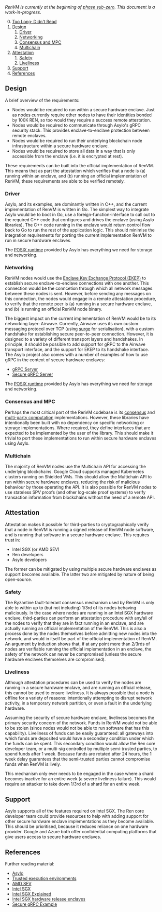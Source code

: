 *RenVM is currently at the beginning of [phase sub-zero](https://github.com/renproject/ren/wiki/Phases). This document is a work-in-progress.*

0. [Too Long; Didn't Read](#tldr)
1. [Design](#design)
    1. [Driver](#driver)
    2. [Networking](#networking)
    3. [Consensus and MPC](#consensus-and-mpc)
    4. [Multichain](#multichain)
2. [Attestation](#attestation)
    1. [Safety](#safety)
    2. [Liveliness](#liveliness)
3. [Support](#support)
4. [References](#references)

## Design

A brief overview of the requirements:

- Nodes would be required to run within a secure hardware enclave. Just as nodes currently require other nodes to have their identities bonded by 100K REN, so too would they require a success remote attestation.
- Nodes would be required to communicate through Asylo's gRPC security stack. This provides enclave-to-enclave protection between remote enclaves.
- Nodes would be required to run their underlying blockchain node infrastructure within a secure hardware enclave.
- Nodes would be required to store all data in a way that is only accessible from the enclave (i.e. it is encrypted at rest).

These requirements can be built into the official implementation of RenVM. This means that as part the attestation which verifies that a node is (a) running within an enclave, and (b) running an official implementation of RenVM, these requirements are able to be verified remotely.

### Driver

Asylo, and its examples, are dominantly written in C++, and the current implementation of RenVM is written in Go. The simplest way to integrate Asylo would be to boot in Go, use a foreign-function-interface to call out to the required C++ code that configures and drives the enclave (using Asylo libraries). The C++ code running in the enclave would return control flow back to Go to run the rest of the application logic. This should minimise the integration requirements for porting the current implementation RenVM to run in secure hardware enclaves.

The [POSIX runtime](https://asylo.dev/docs/reference/runtime.html#posix) provided by Asylo has everything we need for storage and networking.

### Networking

RenVM nodes would use the [Enclave Key Exchange Protocol (EKEP)](https://asylo.dev/docs/concepts/ekep.html) to establish secure enclave-to-enclave connections with one another. This connection would be the conncetion through which all network messages between these nodes is sent. However, before sending any messages on this connection, the nodes would engage in a remote attestation procedure, to verify that the remote peer is (a) running in a secure hardware enclave, and (b) is running an official RenVM node binary.

The biggest impact on the current implementation of RenVM would be to its networking layer: Airwave. Currently, Airwave uses its own custom messaging protocol over TCP (using [surge](https://github.com/renproject/surge) for serialisation), with a custom handshake for establishing secure peer-to-peer connection. However, it is designed to a variety of different transport layers and handshakes. In principle, it should be possible to add support for gRPC to the Airwave transport interface, and the support for EKEP to its handshake interface. The Asylo project also comes with a number of examples of how to use gRPC in the context of secure hardware enclaves:

- [gRPC Server](https://github.com/google/asylo-examples/tree/master/grpc_server)
- [Secure gRPC Server](https://github.com/google/asylo-examples/tree/master/secure_grpc)

The [POSIX runtime](https://asylo.dev/docs/reference/runtime.html#posix) provided by Asylo has everything we need for storage and networking.

### Consensus and MPC

Perhaps the most critical part of the RenVM codebase is its [consensus](https://github.com/renproject/hyperdrive) and [multi-party computation](https://github.com/renproject/mpc) implementations. However, these libraries have intentionally been built with no dependency on specific networking or storage implementations. Where required, they define interfaces that are expected to be implemented by the user of the library. This should make it trivial to port these implementations to run within secure hardware enclaves using Asylo.

### Multichain

The majority of RenVM nodes use the Multichain API for accessing the underlying blockchains. Google Cloud supports managed Kubernetes clusters running on Shielded VMs. This should allow the Multichain API to run within secure hardware enclaves, reducing the risk of malicious behaviour by those operating the API. It is also possible for RenVM nodes to use stateless SPV proofs (and other log-scale proof systems) to verify transaction information from blockchains without the need of a remote API.

## Attestation

Attestation makes it possible for third-parties to cryptographically verify that a node in RenVM is running a signed release of RenVM node software, and is running that software in a secure hardware enclave. This requires trust in:

- Intel SGX (or AMD SEV)
- Ren developers
- Asylo developers

The former can be mitigated by using multiple secure hardware enclaves as support becomes available. The latter two are mitigated by nature of being open-source.

### Safety

The Byzantine fault-tolerant consensus mechanism used by RenVM is only able to within up to (but not including) 1/3rd of its nodes behaving maliciously. In the case where nodes are running in an Intel SGX hardware enclave, third-parties can perform an attestation procedure with any/all of the nodes to verify that they are in fact running in an enclave, and are actually running an official implementation of the RenVM. This is also a process done by the nodes themselves before admitting new nodes into the network, and would in itself be part of the official implementation of RenVM. An argument by induction shows that, if at any point more than 2/3rds of nodes are verifiable running the official implementation in an enclave, the safety of the network can never be compromised (unless the secure hardware enclaves themselves are compromised).

### Liveliness

Although attestation procedures can be used to verify the nodes are running in a secure hardware enclave, and are running an official release, this cannot be used to ensure liveliness. It is always possible that a node is offline for a variety of reasons: intentionally attempting to disrupt network activity, in a temporary network partition, or even a fault in the underlying hardware.

Assuming the security of secure hardware enclave, liveliness becomes the primary security concern of the network. Funds in RenVM would not be able to be stolen (since nodes would not be able to run software that has this capability). Liveliness of funds can be easily guaranteed: all gateways into which funds are deposited would have a secondary condition under which the funds can be spent. This secondary condition would allow the Ren core developer team, or a multi-sig controlled by multiple semi-trusted parties, to spend funds after 1 week. Because funds are rotated after 24 hours, the 1 week delay guarantees that the semi-trusted parties cannot compromise funds when RenVM is lively.

This mechanism only ever needs to be engaged in the case where a shard becomes inactive for an entire week (a severe liveliness failure). This would require an attacker to take down 1/3rd of a shard for an entire week.

## Support

Asylo supports all of the features required on Intel SGX. The Ren core developer team could provide resources to help with adding support for other secure hardware enclave implementations as they become available. This should be prioritised, because it reduces reliance on one hardware provider. Google and Azure both offer confidential computing platforms that give users access to secure hardware enclaves.

## References

Further reading material:

- [Asylo](https://asylo.dev)
- [Trusted execution environments](https://en.wikipedia.org/wiki/Trusted_execution_environment)
- [AMD SEV](https://developer.amd.com/sev)
- [Intel SGX](https://www.intel.com/content/www/us/en/architecture-and-technology/software-guard-extensions.html)
- [Intel SGX Explained](https://eprint.iacr.org/2016/086.pdf)
- [Intel SGX hardware release enclaves](https://asylo.dev/docs/guides/sgx_release_enclaves.html)
- [Secure gRPC Example](https://asylo.dev/docs/guides/secure_grpc.html)